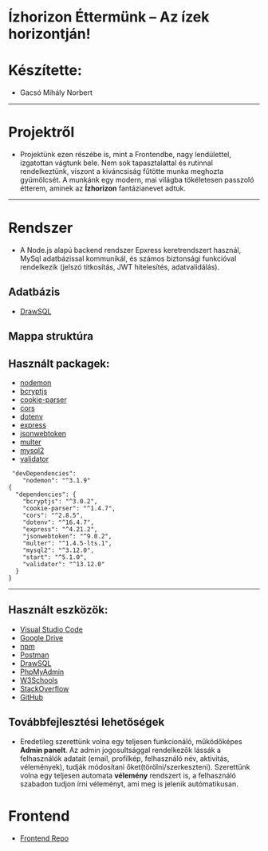 # Ízhorizon Éttermünk – Az ízek horizontján!

# Készítette: 
- Gacsó Mihály Norbert


---
# Projektről

- Projektünk ezen részébe is, mint a Frontendbe, nagy lendülettel, izgatottan vágtunk bele. Nem sok tapasztalattal és rutinnal rendelkeztünk, viszont a kiváncsiság fűtötte munka meghozta gyümölcsét. A munkánk egy modern, mai világba tökéletesen passzoló étterem, aminek az **Ízhorizon** fantázianevet adtuk.

---
# Rendszer
*  A Node.js alapú backend rendszer Epxress keretrendszert használ, MySql adatbázissal kommunikál, és számos biztonsági funkcióval rendelkezik (jelszó titkosítás, JWT hitelesítés, adatvalidálás).
## Adatbázis
- [DrawSQL](https://drawsql.app/teams/mihaly8/diagrams/izhorizon)

## Mappa struktúra




## Használt packagek:
-  [nodemon](https://www.npmjs.com/package/nodemon)
-  [bcryptjs](https://www.npmjs.com/package/bcryptjs)
-  [cookie-parser](https://www.npmjs.com/package/cookie-parser) 
-  [cors](https://www.npmjs.com/package/cors)
-  [dotenv](https://www.npmjs.com/package/dotenv) 
-  [express](https://www.npmjs.com/package/express) 
-  [jsonwebtoken](https://www.npmjs.com/package/jsonwebtoken)
-  [multer](https://www.npmjs.com/package/multer)
-  [mysql2](https://www.npmjs.com/package/mysql2)
-  [validator](https://www.npmjs.com/package/validator)

```
 "devDependencies": 
    "nodemon": "^3.1.9"
{
  "dependencies": {
    "bcryptjs": "^3.0.2",
    "cookie-parser": "^1.4.7",
    "cors": "^2.8.5",
    "dotenv": "^16.4.7",
    "express": "^4.21.2",
    "jsonwebtoken": "^9.0.2",
    "multer": "^1.4.5-lts.1",
    "mysql2": "^3.12.0",
    "start": "^5.1.0",
    "validator": "^13.12.0"
  }
}

```
---
## Használt eszközök: 
-  [Visual Studio Code](https://code.visualstudio.com/)
-  [Google Drive](https://workspace.google.com/products/drive/)
-  [npm](https://www.npmjs.com/)
-  [Postman](https://documenter.getpostman.com/view/38478490/2sB2j3ABfe)
-  [DrawSQL](https://drawsql.app/teams/niki-5/diagrams/izhorizon)
-  [PhpMyAdmin]()
-  [W3Schools](https://www.w3schools.com/)
-  [StackOverflow](https://stackoverflow.com/questions)
-  [GitHub](https://github.com/mihaly81/izhorizon)

## Továbbfejlesztési lehetőségek

- Eredetileg szerettünk volna egy teljesen funkcionáló, működőképes **Admin panelt**. Az admin jogosultsággal rendelkezők lássák a felhasználók adatait (email, profilkép, felhasználó név, aktivitás, vélemények), tudják módosítani őket(törölni/szerkeszteni). Szerettünk volna egy teljesen automata **vélemény** rendszert is, a felhasználó szabadon tudjon írni véleményt, ami meg is jelenik autómatikusan. 

# Frontend
- [Frontend Repo](https://github.com/nikolett21/niki.frontend)